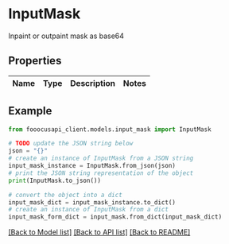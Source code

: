 # InputMask

Inpaint or outpaint mask as base64

## Properties

Name | Type | Description | Notes
------------ | ------------- | ------------- | -------------

## Example

```python
from fooocusapi_client.models.input_mask import InputMask

# TODO update the JSON string below
json = "{}"
# create an instance of InputMask from a JSON string
input_mask_instance = InputMask.from_json(json)
# print the JSON string representation of the object
print(InputMask.to_json())

# convert the object into a dict
input_mask_dict = input_mask_instance.to_dict()
# create an instance of InputMask from a dict
input_mask_form_dict = input_mask.from_dict(input_mask_dict)
```
[[Back to Model list]](../README.md#documentation-for-models) [[Back to API list]](../README.md#documentation-for-api-endpoints) [[Back to README]](../README.md)


